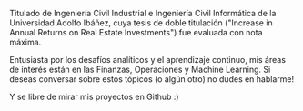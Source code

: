 Titulado de Ingeniería Civil Industrial e Ingeniería Civil Informática de la Universidad Adolfo Ibáñez, cuya tesis de doble titulación ("Increase in Annual Returns on Real Estate Investments") fue evaluada con nota máxima.

Entusiasta por los desafíos analíticos y el aprendizaje continuo, mis áreas de interés están en las Finanzas, Operaciones y Machine Learning. Si deseas conversar sobre estos tópicos (o algún otro) no dudes en hablarme!

Y se libre de mirar mis proyectos en Github :)
